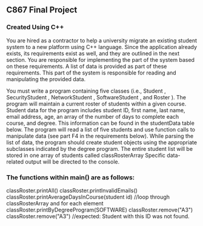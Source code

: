 ## C867 Final Project

### Created Using C++

You are hired as a contractor to help a university migrate an existing student system to a new platform using C++ language. Since the application already exists, its requirements exist as well, and they are outlined in the next section. You are responsible for implementing the part of the system based on these requirements. A list of data is provided as part of these requirements. This part of the system is responsible for reading and manipulating the provided data.

You must write a program containing five classes (i.e., Student , SecurityStudent , NetworkStudent , SoftwareStudent , and Roster ). The program will maintain a current roster of students within a given course. Student data for the program includes student ID, first name, last name, email address, age, an array of the number of days to complete each course, and degree. This information can be found in the studentData table below. The program will read a list of five students and use function calls to manipulate data (see part F4 in the requirements below). While parsing the list of data, the program should create student objects using the appropriate subclasses indicated by the degree program. The entire student list will be stored in one array of students called classRosterArray Specific data-related output will be directed to the console.

### The functions within main() are as follows: 

classRoster.printAll()
classRoster.printInvalidEmails()
classRoster.printAverageDaysInCourse(student id) //loop through classRosterArray and for each element
classRoster.printByDegreeProgram(SOFTWARE)
classRoster.remove("A3")
classRoster.remove("A3") //expected: Student with this ID was not found.
